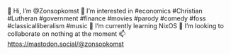 👋 Hi, I’m @Zonsopkomst
👀 I’m interested in #economics #Christian #Lutheran #government #finance #movies #parody #comedy #foss #classicalliberalism #music
🌱 I’m currently learning NixOS
💞️ I’m looking to collaborate on nothing at the moment
📫 https://mastodon.social/@zonsopkomst

<!---
Zonsopkomst/Zonsopkomst is a ✨ special ✨ repository because its `README.md` (this file) appears on your GitHub profile.
You can click the Preview link to take a look at your changes.
--->
